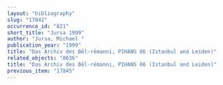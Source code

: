 ```yaml
---
layout: "bibliography"
slug: "17842"
occurrence_id: "821"
short_title: "Jursa 1999"
author: "Jursa, Michael "
publication_year: "1999"
title: "Das Archiv des Bēl-rēmanni, PIHANS 86 (Istanbul and Leiden)"
related_objects: "8636"
title: "Das Archiv des Bēl-rēmanni, PIHANS 86 (Istanbul and Leiden)"
previous_item: "17845"
---
```


